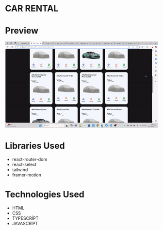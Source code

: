 # CAR RENTAL

# Preview

![](/public/araba0.gif)

# Libraries Used

- react-router-dom
- react-select
- tailwind
- framer-motion


# Technologies Used

- HTML
- CSS
- TYPESCRİPT
- JAVASCRİPT
